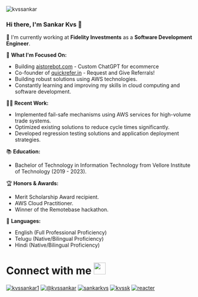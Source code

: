 
<div align="center">
<p align="left"> <img src="https://komarev.com/ghpvc/?username=kvssankar&label=Profile%20views&color=0e75b6&style=flat" alt="kvssankar" /> </p>  
</div>


### Hi there, I'm Sankar Kvs 👋

🏢 I'm currently working at **Fidelity Investments** as a **Software Development Engineer**.

🌱 **What I'm Focused On:**

 -   Building [aistorebot.com](aistorebot.com) - Custom ChatGPT for ecommerce
 -   Co-founder of [quickrefer.in](quickrefer.in) - Request and Give Referrals!
 -   Building robust solutions using AWS technologies.
 -   Constantly learning and improving my skills in cloud computing and software development.

👨‍💻 **Recent Work:**

-   Implemented fail-safe mechanisms using AWS services for high-volume trade systems.
-   Optimized existing solutions to reduce cycle times significantly.
-   Developed regression testing solutions and application deployment strategies.

📚 **Education:**

-   Bachelor of Technology in Information Technology from Vellore Institute of Technology (2019 - 2023).

🏆 **Honors & Awards:**

-   Merit Scholarship Award recipient.
-   AWS Cloud Practitioner.
-   Winner of the Remotebase hackathon.

💬 **Languages:**

-   English (Full Professional Proficiency)
-   Telugu (Native/Bilingual Proficiency)
-   Hindi (Native/Bilingual Proficiency)


# Connect with me <img src="https://raw.githubusercontent.com/ShahriarShafin/ShahriarShafin/main/Assets/handshake.gif" height="32px">
<p>  
<a href="https://twitter.com/kvssankar1" target="blank"><img align="center" src="https://img.shields.io/badge/Twitter-1DA1F2?style=for-the-badge&logo=twitter&logoColor=white" alt="kvssankar1"/></a>  
<a href="https://medium.com/@kvssankar" target="blank"><img align="center" src="https://img.shields.io/badge/Medium-12100E?style=for-the-badge&logo=medium&logoColor=white" alt="@kvssankar" /></a> 
<a href="https://linkedin.com/in/sankarkvs" target="blank"><img align="center" src="https://img.shields.io/badge/LinkedIn-0077B5?style=for-the-badge&logo=linkedin&logoColor=white" alt="sankarkvs"/></a>  
<a href="https://instagram.com/kvssk" target="blank"><img align="center" src="https://img.shields.io/badge/Instagram-E4405F?style=for-the-badge&logo=instagram&logoColor=white" alt="kvssk" /></a>  
<a href="https://fb.com/reacter" target="blank"><img align="center" src="https://img.shields.io/badge/Facebook-1877F2?style=for-the-badge&logo=facebook&logoColor=white" alt="reacter" /></a>  

 
</p>  
